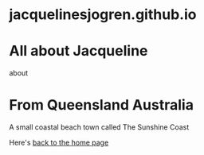 # jacquelinesjogren.github.io
<!DOCTYPE html>
<html>
  <head>
  </head>
  <body>
    <h1>All about Jacqueline</h1>
    <p>about</p>
  </body>
</html>

<!DOCTYPE html>
<html>
  <head>
    <title>About Jacqueline Sjogren</title>
  </head>
  <body>
    <h1>From Queensland Australia</h1>
    <p>A small coastal beach town called The Sunshine Coast</p>
    <p>Here's <a href=“websiteHTML.html">back to the home page</a></p>
  </body>
</html>
